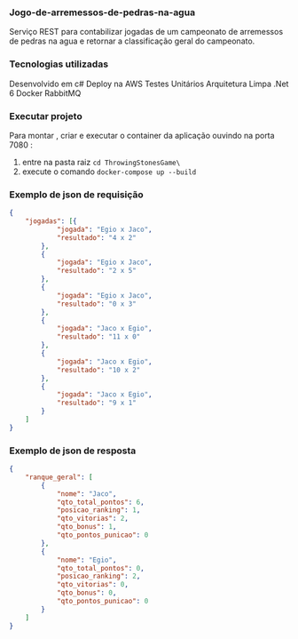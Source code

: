 ### Jogo-de-arremessos-de-pedras-na-agua

Serviço REST para contabilizar jogadas de um campeonato de arremessos de pedras na agua e retornar a classificação geral do campeonato.

### Tecnologias utilizadas
Desenvolvido em c#
Deploy na AWS
Testes Unitários
Arquitetura Limpa
.Net 6
Docker
RabbitMQ


### Executar projeto
Para montar , criar e executar o container da aplicação ouvindo na porta 7080 : 

1. entre na pasta raiz <code>cd ThrowingStonesGame\ </code>
2. execute o comando <code>docker-compose up --build</code>

### Exemplo de json de requisição

```json
{
    "jogadas": [{
            "jogada": "Egio x Jaco",
            "resultado": "4 x 2"
        },
        {
            "jogada": "Egio x Jaco",
            "resultado": "2 x 5"
        },
        {
            "jogada": "Egio x Jaco",
            "resultado": "0 x 3"
        },
        {
            "jogada": "Jaco x Egio",
            "resultado": "11 x 0"
        },
        {
            "jogada": "Jaco x Egio",
            "resultado": "10 x 2"
        },
        {
            "jogada": "Jaco x Egio",
            "resultado": "9 x 1"
        }
    ]
}
```

### Exemplo de json de resposta

```json
{
    "ranque_geral": [
        {
            "nome": "Jaco",
            "qto_total_pontos": 6,
            "posicao_ranking": 1,
            "qto_vitorias": 2,
            "qto_bonus": 1,
            "qto_pontos_punicao": 0
        },
        {
            "nome": "Egio",
            "qto_total_pontos": 0,
            "posicao_ranking": 2,
            "qto_vitorias": 0,
            "qto_bonus": 0,
            "qto_pontos_punicao": 0
        }
    ]
}
```